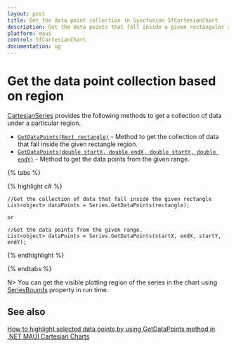```yaml
---
layout: post
title: Get the data point collection in Syncfusion SfCartesianChart
description: Get the data points that fall inside a given rectangular area or within specified X and Y coordinate ranges in SfCartesianChart
platform: maui
control: SfCartesianChart
documentation: ug
---
```


# Get the data point collection based on region

[CartesianSeries](https://help.syncfusion.com/cr/maui/Syncfusion.Maui.Charts.CartesianSeries.html) provides the following methods to get a collection of data under a particular region.

* [`GetDataPoints(Rect rectangle)`]() - Method to get the collection of data that fall inside the given rectangle region. 
* [`GetDataPoints(double startX, double endX, double startY, double endY)`]() - Method to get the data points from the given range.

{% tabs %}

{% highlight c# %}

    //Get the collection of data that fall inside the given rectangle
    List<object> dataPoints = Series.GetDataPoints(rectangle);

    or

    //Get the data points from the given range.
    List<object> dataPoints = Series.GetDataPoints(startX, endX, startY, endY);

{% endhighlight  %}

{% endtabs %}

N> You can get the visible plotting region of the series in the chart using [SeriesBounds]() property in run time.

## See also 

[How to highlight selected data points by using GetDataPoints method in .NET MAUI Cartesian Charts]()